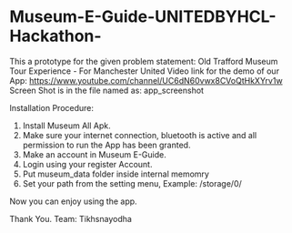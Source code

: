 # Museum-E-Guide-UNITEDBYHCL-Hackathon-
This a prototype for the given problem statement: Old Trafford Museum Tour Experience - For Manchester United
Video link for the demo of our App: https://www.youtube.com/channel/UC6dN60vwx8CVoQtHkXYrv1w
Screen Shot is in the file named as: app_screenshot

Installation Procedure:
  1. Install Museum All Apk.
  2. Make sure your internet connection, bluetooth is active and all permission to run the App has been granted.
  3. Make an account in Museum E-Guide.
  4. Login using your register Account.
  5. Put museum_data folder inside internal memomry
  6. Set your path from the setting menu, Example: /storage/0/
  
 Now you can enjoy using the app.
 
 Thank You.
 Team: Tikhsnayodha
